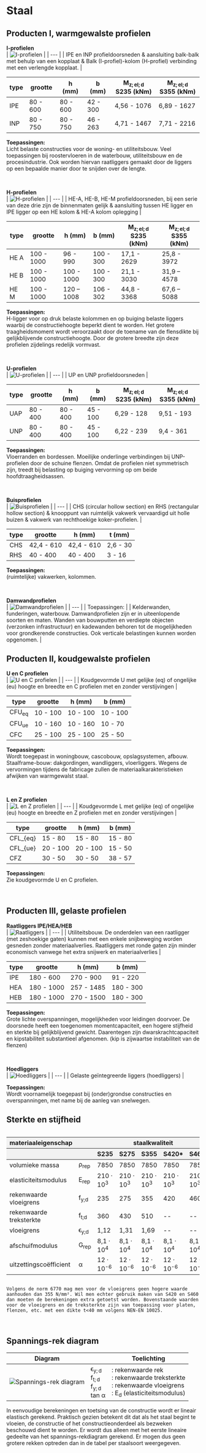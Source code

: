 # Staal

## Producten I, warmgewalste profielen
**I-profielen**  
| ![I-profielen](Images/7gegevens_staal_I_profielen.png) | 
| --- |
| IPE en INP profieldoorsneden & aansluiting balk-balk met behulp van een kopplaat & Balk (I-profiel)-kolom (H-profiel) verbinding met een verlengde kopplaat. | 

| type | grootte | h (mm) | b (mm) | $\mathsf{M_{z;el;d}}$ S235 (kNm) | $\mathsf{M_{z;el;d}}$ S355 (kNm) |
| --- | --- | --- | --- | --- | --- |
| IPE | 80 - 600 | 80 - 600 | 42 - 300 | 4,56 - 1076 | 6,89 - 1627 |
| INP | 80 - 750 | 80 - 750 | 46 - 263 | 4,71 - 1467 | 7,71 - 2216 |

**Toepassingen:**  
Licht belaste constructies voor de woning- en utiliteitsbouw. Veel toepassingen bij roostervloeren in de waterbouw, utiliteitsbouw en de procesindustrie. Ook worden hiervan raatliggers gemaakt door de liggers op een bepaalde manier door te snijden over de lengte.

<br>

**H-profielen**  
| ![H-profielen](Images/7gegevens_staal_H_profielen.png) | 
| --- |
| HE-A, HE-B, HE-M profieldoorsneden, bij een serie van deze drie zijn de binnenmaten gelijk & aansluiting tussen HE ligger en IPE ligger op een HE kolom & HE-A kolom oplegging |

| type | grootte | h (mm) | b (mm) | $\mathsf{M_{z;el;d}}$ S235 (kNm) | $\mathsf{M_{z;el;d}}$ S355 (kNm) |
| --- | --- | --- | --- | --- | --- |
| HE A | 100 - 1000 | 96 - 990 | 100 - 300 | 17,1 - 2629 | 25,8 - 3972 |
| HE B | 100 - 1000 | 100 - 1000 | 100 - 300 | 21,1 - 3030 | 31,9 – 4578 |
| HE M | 100 - 1000 | 120 – 1008 | 106 - 302 | 44,8 - 3368 | 67,6 – 5088 |

**Toepassingen:**  
H-ligger voor op druk belaste kolommen en op buiging belaste liggers waarbij de constructiehoogte beperkt dient te worden. Het grotere traagheidsmoment wordt veroorzaakt door de toename van de flensdikte bij gelijkblijvende constructiehoogte. Door de grotere breedte zijn deze profielen zijdelings redelijk vormvast.

<br>

**U-profielen**  
| ![U-profielen](Images/UAPUNPProfielenMinke.png) | 
| --- |
| UP en UNP profieldoorsneden | 

| type | grootte | h (mm) | b (mm) | $\mathsf{M_{z;el;d}}$ S235 (kNm) | $\mathsf{M_{z;el;d}}$ S355 (kNm) |
| --- | --- | --- | --- | --- | --- |
| UAP | 80 - 400 | 80 - 400 | 45 - 100 | 6,29 - 128 | 9,51 - 193 |
| UNP | 80 - 400 | 80 - 400 | 45 - 100 | 6,22 - 239 | 9,4 - 361 |

**Toepassingen:**  
Vloerranden en bordessen. Moeilijke onderlinge verbindingen bij UNP-profielen door de schuine flenzen. Omdat de profielen niet symmetrisch zijn, treedt bij belasting op buiging vervorming op om beide hoofdtraagheidsassen.

<br>

**Buisprofielen**  
| ![Buisprofielen](Images/7gegevens_staal_buisprofielen.png) | 
| --- |
| CHS (circular hollow section) en RHS (rectangular hollow section) & knooppunt van ruimtelijk vakwerk vervaardigd uit holle buizen & vakwerk van rechthoekige koker-profielen. | 

| type | grootte | h (mm) | t (mm) |
| --- | --- | --- | --- |
| CHS | 42,4 - 610 | 42,4 - 610 | 2,6 - 30 |
| RHS | 40 - 400 | 40 - 400 | 3 - 16 |

**Toepassingen:**  
(ruimtelijke) vakwerken, kolommen.

<br>

**Damwandprofielen**  
| ![Damwandprofielen](Images/DamwandprofielenMinke.png) | 
| --- |
| Toepassingen: | 
| Kelderwanden, funderingen, waterbouw. Damwandprofielen zijn er in uiteenlopende soorten en maten. Wanden van bouwputten en verdiepte objecten (verzonken infrastructuur) en kadewanden behoren tot de mogelijkheden voor grondkerende constructies. Ook verticale belastingen kunnen worden opgenomen. |

## Producten II, koudgewalste profielen
**U en C profielen**  
| ![U en C profielen](Images/U_CProfielenMinke.png) | 
| --- |
| Koudgevormde U met gelijke (eq) of ongelijke (eu) hoogte en breedte en C profielen met en zonder verstijvingen | 

| type | grootte | h (mm) | b (mm) |
| --- | --- | --- | --- |
| $\mathsf{CFU_{eq}}$ | 10 - 100 | 10 - 100 | 10 - 100 |
| $\mathsf{CFU_{ue}}$ | 10 - 160 | 10 - 160 | 10 - 70 |
| CFC | 25 - 100 | 25 - 100 | 25 - 50 |

**Toepassingen:**  
Wordt toegepast in woningbouw, cascobouw, opslagsystemen, afbouw. Staalframe-bouw: dakgordingen, wandliggers, vloerliggers. Wegens de vervormingen tijdens de fabricage zullen de materiaalkarakteristieken afwijken van warmgewalst staal.

<br>

**L en Z profielen**  
| ![L en Z profielen](Images/L_ZProfielenMinke.png) | 
| --- |
| Koudgevormde L met gelijke (eq) of ongelijke (eu) hoogte en breedte en Z profielen met en zonder verstijvingen | 

| type | grootte | h (mm) | b (mm) |
| --- | --- | --- | --- |
| CFL_{eq} | 15 - 80 | 15 - 80 | 15 - 80 |
| CFL_{ue} | 20 - 100 | 20 - 100 | 15 - 50 |
| CFZ | 30 - 50 | 30 - 50 | 38 - 57 |

**Toepassingen:**  
Zie koudgevormde U en C profielen.

<br>

## Producten III, gelaste profielen
**Raatliggers IPE/HEA/HEB**  
| ![Raatliggers](Images/7gegevens_staal_raatliggers.png) | 
| --- |
| Utiliteitsbouw. De onderdelen van een raatligger (met zeshoekige gaten) kunnen met een enkele snijbeweging worden gesneden zonder materiaalverlies. Raatliggers met ronde gaten zijn minder economisch vanwege het extra snijwerk en materiaalverlies | 

| type | grootte | h (mm) | b (mm) |
| --- | --- | --- | --- |
| IPE | 180 - 600 | 270 - 900 | 91 - 220 |
| HEA | 180 - 1000 | 257 - 1485 | 180 - 300 |
| HEB | 180 - 1000 | 270 - 1500 | 180 - 300 |

**Toepassingen:**  
Grote lichte overspanningen, mogelijkheden voor leidingen doorvoer. De doorsnede heeft een toegenomen momentcapaciteit, een hogere stijfheid en sterkte bij gelijkblijvend gewicht. Daarentegen zijn dwarskrachtcapaciteit en kipstabiliteit substantieel afgenomen. (kip is zijwaartse instabiliteit van de flenzen)

<br>

**Hoedliggers**  
| ![Hoedliggers](Images/HoedliggersMinke.png) | 
| --- |
| Gelaste geïntegreerde liggers (hoedliggers) | 

**Toepassingen:**  
Wordt voornamelijk toegepast bij (onder)grondse constructies en overspanningen, met name bij de aanleg van snelwegen.

## Sterkte en stijfheid


<div style="max-height: 400px; overflow-y: auto;">
    <table style="width: 100%; border-collapse: collapse;">
        <thead style="position: sticky; top: 0; background-color: #f2f2f2;">
            <tr>
                <th style="width: 200px;">materiaaleigenschap</th>
                <th> </th>
                <th colspan="5" style="text-align: center;">staalkwaliteit</th>
            </tr>
            <tr>
                <th></th>
                <th style="width: 100px;"></th>
                <th style="width: 100px;">S235</th>
                <th style="width: 100px;">S275</th>
                <th style="width: 100px;">S355</th>
                <th style="width: 100px;">S420*</th>
                <th style="width: 100px;">S460*</th>
            </tr>
        </thead>
        <tbody>
            <tr><td>volumieke massa</td><td>ρ<sub>rep</sub></td><td>7850</td><td>7850</td><td>7850</td><td>7850</td><td>7850</td></tr>
            <tr><td>elasticiteitsmodulus</td><td>E<sub>rep</sub></td><td>210 &middot 10<sup>3</sup></td><td>210 &middot 10<sup>3</sup></td><td>210 &middot 10<sup>3</sup></td><td>210 &middot 10<sup>3</sup></td><td>210 &middot 10<sup>3</sup></td></tr>
            <tr><td>rekenwaarde vloeigrens</td><td>f<sub>y;d</sub></td><td>235</td><td>275</td><td>355</td><td>420</td><td>460</td></tr>
            <tr><td>rekenwaarde treksterkte</td><td>f<sub>t;d</sub></td><td>360</td><td>430</td><td>510</td><td>--</td><td>--</td></tr>
            <tr><td>vloeigrens</td><td>ϵ<sub>y;d</sub></td><td>1,12</td><td>1,31</td><td>1,69</td><td>--</td><td>--</td></tr>
            <tr><td>afschuifmodulus</td><td>G<sub>rep</sub></td><td>8,1 &middot 10<sup>4</sup></td><td>8,1 &middot 10<sup>4</sup></td><td>8,1 &middot 10<sup>4</sup></td><td>8,1 &middot 10<sup>4</sup></td><td>8,1 &middot 10<sup>4</sup></td></tr>
            <tr><td>uitzettingscoëfficient</td><td>α</td><td>12 &middot 10<sup>-6</sup></td><td>12 &middot 10<sup>-6</sup></td><td>12 &middot 10<sup>-6</sup></td><td>12 &middot 10<sup>-6</sup></td><td>12 &middot 10<sup>-6</sup></td></tr>
        </tbody>
    </table>
</div>


```{note}
Volgens de norm 6770 mag men voor de vloeigrens geen hogere waarde aanhouden dan 355 N/mm². Wil men echter gebruik maken van S420 en S460 dan moeten de berekeningen extra getoetst worden. Bovenstaande waarden voor de vloeigrens en de treksterkte zijn van toepassing voor platen, flenzen, etc. met een dikte t<40 mm volgens NEN-EN 10025.
```

<br>

## Spannings-rek diagram

| **Diagram** | | **Toelichting** |
|---|---|---|
| ![Spannings-rek diagram](Images/7gegevens_staal_spannings_rek_diagram.png) | $\mathsf{\epsilon_{y;d}}$ <br> $\mathsf{f_{t;d}}$ <br> $\mathsf{f_{y;d}}$ <br> tan $\mathsf{\alpha}$ | : rekenwaarde rek <br> : rekenwaarde treksterkte <br> : rekenwaarde vloeigrens <br> : $\mathsf{E_{d}}$ (elasticiteitsmodulus) |

In eenvoudige berekeningen en toetsing van de constructie wordt er lineair elastisch gerekend. Praktisch gezien betekent dit dat als het staal begint te vloeien, de constructie of het constructieonderdeel als bezweken beschouwd dient te worden. Er wordt dus alleen met het eerste lineaire gedeelte van het spannings-rekdiagram gerekend. Er mogen dus geen grotere rekken optreden dan in de tabel per staalsoort weergegeven.
